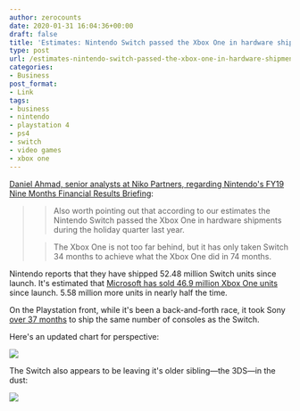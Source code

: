 ```yaml
---
author: zerocounts
date: 2020-01-31 16:04:36+00:00
draft: false
title: 'Estimates: Nintendo Switch passed the Xbox One in hardware shipments'
type: post
url: /estimates-nintendo-switch-passed-the-xbox-one-in-hardware-shipments/
categories:
- Business
post_format:
- Link
tags:
- business
- nintendo
- playstation 4
- ps4
- switch
- video games
- xbox one
---
```





[Daniel Ahmad, senior analysts at Niko Partners, regarding Nintendo's FY19 Nine Months Financial Results Briefing](https://twitter.com/zhugeex/status/1222791665624190979?s=21):






<blockquote>

> 
> Also worth pointing out that according to our estimates the Nintendo Switch passed the Xbox One in hardware shipments during the holiday quarter last year.
> 
> 

> 
> The Xbox One is not too far behind, but it has only taken Switch 34 months to achieve what the Xbox One did in 74 months.
> 
> 
</blockquote>






Nintendo reports that they have shipped 52.48 million Switch units since launch. It's estimated that [Microsoft has sold 46.9 million Xbox One units](https://www.cnbc.com/2019/10/08/why-microsoft-xbox-isnt-as-popular-in-japan-as-sonys-playstation.html) since launch. 5.58 million more units in nearly half the time.







On the Playstation front, while it's been a back-and-forth race, it took Sony [over 37 months](https://www.sie.com/en/corporate/release/2016/161207b.html) to ship the same number of consoles as the Switch.







Here's an updated chart for perspective:





![](https://www.zerocounts.net/wp-content/uploads/2020/01/image.png)






The Switch also appears to be leaving it's older sibling—the 3DS—in the dust:





![](https://www.zerocounts.net/wp-content/uploads/2020/01/image-1.png)


